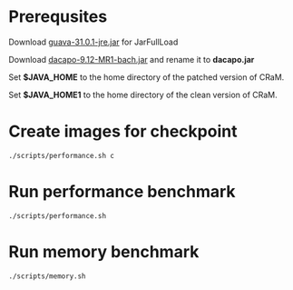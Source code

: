 # Prerequsites

Download [guava-31.0.1-jre.jar](https://repo1.maven.org/maven2/com/google/guava/guava/31.0.1-jre/guava-31.0.1-jre.jar) for JarFullLoad

Download [dacapo-9.12-MR1-bach.jar](https://sourceforge.net/projects/dacapobench/files/9.12-bach-MR1/dacapo-9.12-MR1-bach.jar/download) and rename it to <b>dacapo.jar</b>


Set <b>$JAVA_HOME</b> to the home directory of the patched version of CRaM.

Set <b>$JAVA_HOME1</b> to the home directory of the clean version of CRaM.

# Create images for checkpoint
```console
./scripts/performance.sh c
```

# Run performance benchmark

```console
./scripts/performance.sh
```

# Run memory benchmark

```console
./scripts/memory.sh
```
